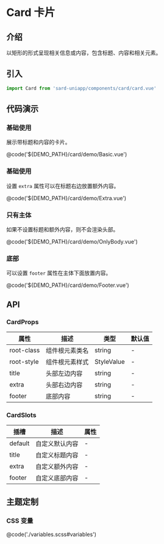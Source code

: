 # Card 卡片

## 介绍

以矩形的形式呈现相关信息或内容，包含标题、内容和相关元素。

## 引入

```ts
import Card from 'sard-uniapp/components/card/card.vue'
```

## 代码演示

### 基础使用

展示带标题和内容的卡片。

@code('${DEMO_PATH}/card/demo/Basic.vue')

### 基础使用

设置 `extra` 属性可以在标题右边放置额外内容。

@code('${DEMO_PATH}/card/demo/Extra.vue')

### 只有主体

如果不设置标题和额外内容，则不会渲染头部。

@code('${DEMO_PATH}/card/demo/OnlyBody.vue')

### 底部

可以设置 `footer` 属性在主体下面放置内容。

@code('${DEMO_PATH}/card/demo/Footer.vue')

## API

### CardProps

| 属性       | 描述           | 类型       | 默认值 |
| ---------- | -------------- | ---------- | ------ |
| root-class | 组件根元素类名 | string     | -      |
| root-style | 组件根元素样式 | StyleValue | -      |
| title      | 头部左边内容   | string     | -      |
| extra      | 头部右边内容   | string     | -      |
| footer     | 底部内容       | string     | -      |

### CardSlots

| 插槽    | 描述           | 属性 |
| ------- | -------------- | ---- |
| default | 自定义默认内容 | -    |
| title   | 自定义标题内容 | -    |
| extra   | 自定义额外内容 | -    |
| footer  | 自定义底部内容 | -    |

## 主题定制

### CSS 变量

@code('./variables.scss#variables')

